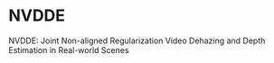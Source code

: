 # NVDDE
NVDDE: Joint Non-aligned Regularization Video Dehazing and Depth Estimation in Real-world Scenes
